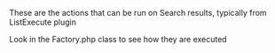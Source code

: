 These are the actions that can be run on Search results, typically from ListExecute plugin

Look in the Factory.php class to see how they are executed